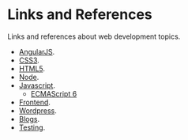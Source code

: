 Links and References
===
Links and references about web development topics.

- [AngularJS](https://github.com/Villanuevand/links-and-references/blob/master/angularjs.md "Angular").
- [CSS3](https://github.com/Villanuevand/links-and-references/blob/master/css3.md "CSS3").
- [HTML5](https://github.com/Villanuevand/links-and-references/blob/master/html5.md "HTML5").
- [Node](https://github.com/Villanuevand/links-and-references/blob/master/node.md "Node").
- [Javascript](https://github.com/Villanuevand/links-and-references/blob/master/javascript.md "Javascript").
  - [ECMAScript 6](https://github.com/Villanuevand/links-and-references/blob/master/es6.md)
- [Frontend](https://github.com/Villanuevand/links-and-references/blob/master/frontend.md "Frontend").
- [Wordpress](https://github.com/Villanuevand/links-and-references/blob/master/wordpress.md "Wordpress").
- [Blogs](https://github.com/Villanuevand/links-and-references/blob/master/blogs.md "Blogs").
- [Testing](https://github.com/Villanuevand/links-and-references/blob/master/testing.md "Testing").
